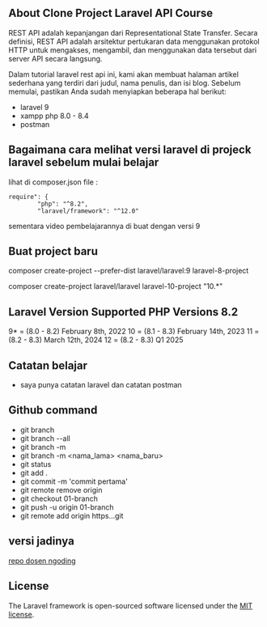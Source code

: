 ## About Clone Project Laravel API Course

REST API adalah kepanjangan dari Representational State Transfer. Secara definisi, REST API adalah arsitektur pertukaran data menggunakan protokol HTTP untuk mengakses, mengambil, dan menggunakan data tersebut dari server API secara langsung.

Dalam tutorial laravel rest api ini, kami akan membuat halaman artikel sederhana yang terdiri dari judul, nama penulis, dan isi blog. Sebelum memulai, pastikan Anda sudah menyiapkan beberapa hal berikut:

- laravel 9
- xampp php 8.0 - 8.4
- postman

## Bagaimana cara melihat versi laravel di projeck laravel sebelum mulai belajar

lihat di composer.json file :
```
require": {
        "php": "^8.2",
        "laravel/framework": "^12.0"

```
sementara video pembelajarannya di buat dengan versi 9

## Buat project baru
composer create-project --prefer-dist laravel/laravel:9 laravel-8-project

composer create-project laravel/laravel laravel-10-project "10.*"

## Laravel Version	Supported PHP Versions 8.2 
9*	= (8.0 - 8.2)	February 8th, 2022
10	= (8.1 - 8.3)	February 14th, 2023
11	= (8.2 - 8.3)	March 12th, 2024
12	= (8.2 - 8.3)	Q1 2025

## Catatan belajar
- saya punya catatan laravel dan catatan postman

## Github command
- git branch
- git branch --all
- git branch -m <nama-baru>
- git branch -m <nama_lama> <nama_baru>
- git status
- git add .
- git commit -m 'commit pertama'
- git remote remove origin
- git checkout 01-branch
- git push -u origin 01-branch
- git remote add origin https...git

## versi jadinya 
[repo dosen ngoding](https://github.com/siubie/laravel-api-course.git)

## License
The Laravel framework is open-sourced software licensed under the [MIT license](https://opensource.org/licenses/MIT).
